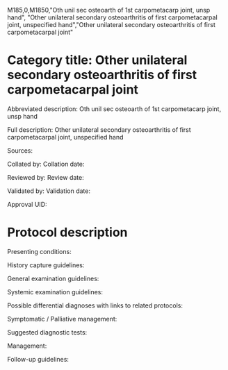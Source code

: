 M185,0,M1850,"Oth unil sec osteoarth of 1st carpometacarp joint, unsp hand", "Other unilateral secondary osteoarthritis of first carpometacarpal joint, unspecified hand","Other unilateral secondary osteoarthritis of first carpometacarpal joint"
# Category title: Other unilateral secondary osteoarthritis of first carpometacarpal joint

Abbreviated description: Oth unil sec osteoarth of 1st carpometacarp joint, unsp hand

Full description: Other unilateral secondary osteoarthritis of first carpometacarpal joint, unspecified hand

Sources:

Collated by:
Collation date:

Reviewed by:
Review date:

Validated by:
Validation date:

Approval UID:

# Protocol description

Presenting conditions:

History capture guidelines:

General examination guidelines:

Systemic examination guidelines:

Possible differential diagnoses with links to related protocols:

Symptomatic / Palliative management:

Suggested diagnostic tests:

Management:

Follow-up guidelines:
